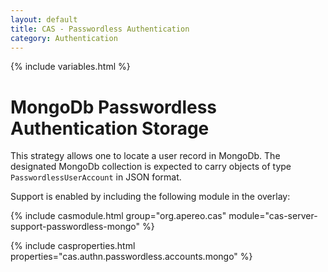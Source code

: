 ```yaml
---
layout: default
title: CAS - Passwordless Authentication
category: Authentication
---
```

{% include variables.html %}

# MongoDb Passwordless Authentication Storage

This strategy allows one to locate a user record in MongoDb. The designated MongoDb 
collection is expected to carry objects of type `PasswordlessUserAccount` in JSON format. 

Support is enabled by including the following module in the overlay:

{% include casmodule.html group="org.apereo.cas" module="cas-server-support-passwordless-mongo" %}

{% include casproperties.html properties="cas.authn.passwordless.accounts.mongo" %}
